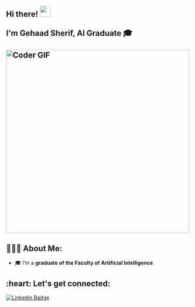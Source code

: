 <h2 align="left">
 <abc>
  <br>Hi there! <img src="https://user-images.githubusercontent.com/42378118/110234147-e3259600-7f4e-11eb-95be-0c4047144dea.gif" width="30"><br>
  <br> I'm Gehaad Sherif, AI Graduate 🎓<br>
  <br>
    <img src="https://media.giphy.com/media/SWoSkN6DxTszqIKEqv/giphy.gif" alt="Coder GIF" width="500">
 </abc>
</h2> 

<h2 align="left">👩🏻‍💻 About Me:</h2>

- 🎓 I’m a **graduate of the Faculty of Artificial Intelligence**  

<h2 align="left">:heart: Let's get connected:</h2>

[![Linkedin Badge](https://img.shields.io/badge/-Gehaad_Sherif-blue?style=flat-square&logo=Linkedin&logoColor=white&link=https://www.linkedin.com/)](https://www.linkedin.com/)  

